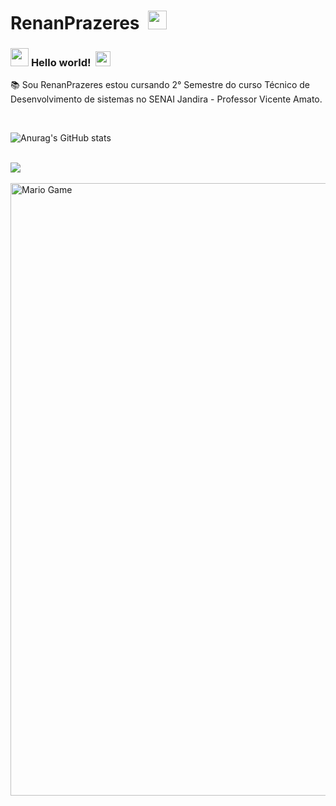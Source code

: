 # RenanPrazeres &nbsp;<img src="https://github.com/TheDudeThatCode/TheDudeThatCode/blob/master/Assets/Mario_Hello_Big.gif" width="30px">
### <img src="https://github.com/TheDudeThatCode/TheDudeThatCode/blob/master/Assets/Hi.gif" width="29px"> **Hello world!** &nbsp;<img src="https://github.com/TheDudeThatCode/TheDudeThatCode/blob/master/Assets/Earth.gif" width="24px">

📚 Sou RenanPrazeres estou cursando 2° Semestre do curso Técnico de Desenvolvimento de sistemas no SENAI Jandira - Professor Vicente Amato.



<br>

![Anurag's GitHub stats](https://github-readme-stats.vercel.app/api?username=RenanPrazeres&show_icons=true&theme=radical)

<br>

<a href="https://github.com/RenanPrazeres">
  <img align="center" src="https://github-readme-stats.vercel.app/api/top-langs/?username=RenanPrazeres&theme=dark&hide_langs_below=1" />
</a>

<br>
<br>

<img src="https://github.com/TheDudeThatCode/TheDudeThatCode/blob/master/Assets/Mario_Gameplay.gif" alt="Mario Game" width="980">

<br>




<!--

**RenanPrazeres/RenanPrazeres** is a ✨ _special_ ✨ repository because its `README.md` (this file) appears on your GitHub profile.

Here are some ideas to get you started:

- 🔭 I’m currently working on ...
- 🌱 I’m currently learning ...
- 👯 I’m looking to collaborate on ...
- 🤔 I’m looking for help with ...
- 💬 Ask me about ...
- 📫 How to reach me: ...
- 😄 Pronouns: ...
- ⚡ Fun fact: ...
-->
